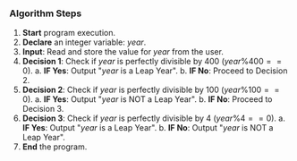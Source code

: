 
### Algorithm Steps

1.  **Start** program execution.
2.  **Declare** an integer variable: $year$.
3.  **Input**: Read and store the value for $year$ from the user.
4.  **Decision 1**: Check if $year$ is perfectly divisible by 400 ($year \% 400 == 0$).
    a.  **IF Yes**: Output "$year$ is a Leap Year".
    b.  **IF No**: Proceed to Decision 2.
5.  **Decision 2**: Check if $year$ is perfectly divisible by 100 ($year \% 100 == 0$).
    a.  **IF Yes**: Output "$year$ is NOT a Leap Year".
    b.  **IF No**: Proceed to Decision 3.
6.  **Decision 3**: Check if $year$ is perfectly divisible by 4 ($year \% 4 == 0$).
    a.  **IF Yes**: Output "$year$ is a Leap Year".
    b.  **IF No**: Output "$year$ is NOT a Leap Year".
7.  **End** the program.
